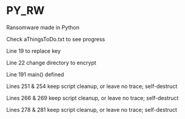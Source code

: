 # PY_RW
Ransomware made in Python

Check aThingsToDo.txt to see progress

Line 19 to replace key

Line 22 change directory to encrypt

Line 191 main() defined

Lines 251 & 254 keep script cleanup, or leave no trace; self-destruct

Lines 266 & 269 keep script cleanup, or leave no trace; self-destruct

Lines 278 & 281 keep script cleanup, or leave no trace; self-destruct